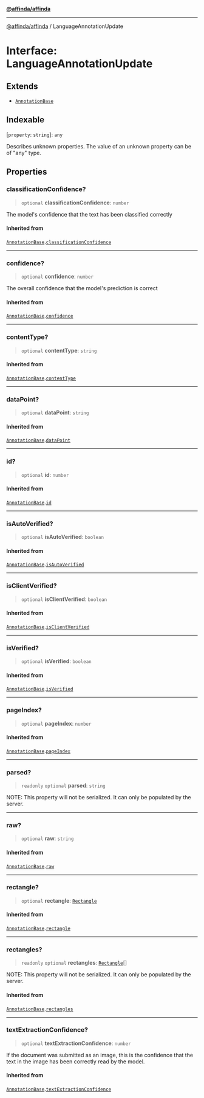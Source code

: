 [**@affinda/affinda**](../README.md)

***

[@affinda/affinda](../globals.md) / LanguageAnnotationUpdate

# Interface: LanguageAnnotationUpdate

## Extends

- [`AnnotationBase`](AnnotationBase.md)

## Indexable

\[`property`: `string`\]: `any`

Describes unknown properties. The value of an unknown property can be of "any" type.

## Properties

### classificationConfidence?

> `optional` **classificationConfidence**: `number`

The model's confidence that the text has been classified correctly

#### Inherited from

[`AnnotationBase`](AnnotationBase.md).[`classificationConfidence`](AnnotationBase.md#classificationconfidence)

***

### confidence?

> `optional` **confidence**: `number`

The overall confidence that the model's prediction is correct

#### Inherited from

[`AnnotationBase`](AnnotationBase.md).[`confidence`](AnnotationBase.md#confidence)

***

### contentType?

> `optional` **contentType**: `string`

#### Inherited from

[`AnnotationBase`](AnnotationBase.md).[`contentType`](AnnotationBase.md#contenttype)

***

### dataPoint?

> `optional` **dataPoint**: `string`

#### Inherited from

[`AnnotationBase`](AnnotationBase.md).[`dataPoint`](AnnotationBase.md#datapoint)

***

### id?

> `optional` **id**: `number`

#### Inherited from

[`AnnotationBase`](AnnotationBase.md).[`id`](AnnotationBase.md#id)

***

### isAutoVerified?

> `optional` **isAutoVerified**: `boolean`

#### Inherited from

[`AnnotationBase`](AnnotationBase.md).[`isAutoVerified`](AnnotationBase.md#isautoverified)

***

### isClientVerified?

> `optional` **isClientVerified**: `boolean`

#### Inherited from

[`AnnotationBase`](AnnotationBase.md).[`isClientVerified`](AnnotationBase.md#isclientverified)

***

### isVerified?

> `optional` **isVerified**: `boolean`

#### Inherited from

[`AnnotationBase`](AnnotationBase.md).[`isVerified`](AnnotationBase.md#isverified)

***

### pageIndex?

> `optional` **pageIndex**: `number`

#### Inherited from

[`AnnotationBase`](AnnotationBase.md).[`pageIndex`](AnnotationBase.md#pageindex)

***

### parsed?

> `readonly` `optional` **parsed**: `string`

NOTE: This property will not be serialized. It can only be populated by the server.

***

### raw?

> `optional` **raw**: `string`

#### Inherited from

[`AnnotationBase`](AnnotationBase.md).[`raw`](AnnotationBase.md#raw)

***

### rectangle?

> `optional` **rectangle**: [`Rectangle`](Rectangle.md)

#### Inherited from

[`AnnotationBase`](AnnotationBase.md).[`rectangle`](AnnotationBase.md#rectangle)

***

### rectangles?

> `readonly` `optional` **rectangles**: [`Rectangle`](Rectangle.md)[]

NOTE: This property will not be serialized. It can only be populated by the server.

#### Inherited from

[`AnnotationBase`](AnnotationBase.md).[`rectangles`](AnnotationBase.md#rectangles)

***

### textExtractionConfidence?

> `optional` **textExtractionConfidence**: `number`

If the document was submitted as an image, this is the confidence that the text in the image has been correctly read by the model.

#### Inherited from

[`AnnotationBase`](AnnotationBase.md).[`textExtractionConfidence`](AnnotationBase.md#textextractionconfidence)
